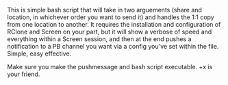 This is simple bash script that will take in two arguements (share and location, in whichever order you want to send it) and handles the 1:1 copy from one location to another. It requires the installation and configuration of RClone and Screen on your part, but it will show a verbose of speed and everything within a Screen session, and then at the end pushes a notification to a PB channel you want via a config you've set within the file. Simple, easy effective.

Make sure you make the pushmessage and bash script executable. +x is your friend.
